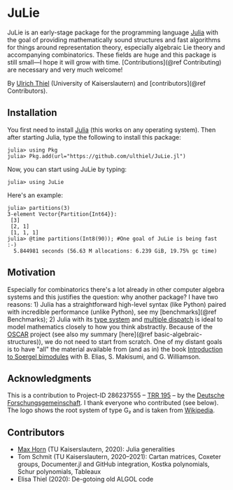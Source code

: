 # JuLie

JuLie is an early-stage package for the programming language [Julia](https://julialang.org) with the goal of providing mathematically sound structures and fast algorithms for things around representation theory, especially algebraic Lie theory and accompanying combinatorics. These fields are huge and this package is still small—I hope it will grow with time. [Contributions](@ref Contributing) are necessary and very much welcome!

By [Ulrich Thiel](https://ulthiel.com/math) (University of Kaiserslautern) and [contributors](@ref Contributors).

## Installation

You first need to install [Julia](https://julialang.org) (this works on any operating system). Then after starting Julia, type the following to install this package:

```julia-repl
julia> using Pkg
julia> Pkg.add(url="https://github.com/ulthiel/JuLie.jl")
```

Now, you can start using JuLie by typing:

```julia-repl
julia> using JuLie
```

Here's an example:

```julia-repl
julia> partitions(3)
3-element Vector{Partition{Int64}}:
 [3]
 [2, 1]
 [1, 1, 1]
julia> @time partitions(Int8(90)); #One goal of JuLie is being fast :-)
  5.844981 seconds (56.63 M allocations: 6.239 GiB, 19.75% gc time)
```

## Motivation

Especially for combinatorics there's a lot already in other computer algebra systems and this justifies the question: why another package? I have two reasons: 1) Julia has a straightforward high-level syntax (like Python) paired with incredible performance (unlike Python), see my [benchmarks](@ref Benchmarks); 2) Julia with its [type system](https://docs.julialang.org/en/v1/manual/types/) and [multiple dispatch](https://docs.julialang.org/en/v1/manual/methods/) is ideal to model mathematics closely to how you think abstractly. Because of the [OSCAR](https://oscar.computeralgebra.de) project (see also my summary [here](@ref basic-algebraic-structures)), we do not need to start from scratch. One of my distant goals is to have "all" the material available from (and as in) the book [Introduction to Soergel bimodules](https://www.springer.com/gp/book/9783030488253) with B. Elias, S. Makisumi, and G. Williamson.

## Acknowledgments

This is a contribution to Project-ID 286237555 – [TRR 195](https://www.computeralgebra.de/sfb/) – by the [Deutsche Forschungsgemeinschaft](https://www.dfg.de/en/). I thank everyone who contributed (see below). The logo shows the root system of type G₂ and is taken from [Wikipedia](https://commons.wikimedia.org/wiki/File:Root_system_G2.svg).

## Contributors

* [Max Horn](https://www.quendi.de/en/math) (TU Kaiserslautern, 2020): Julia generalities
* Tom Schmit (TU Kaiserslautern, 2020–2021): Cartan matrices, Coxeter groups, Documenter.jl and GitHub integration, Kostka polynomials, Schur polynomials, Tableaux
* Elisa Thiel (2020): De-gotoing old ALGOL code
